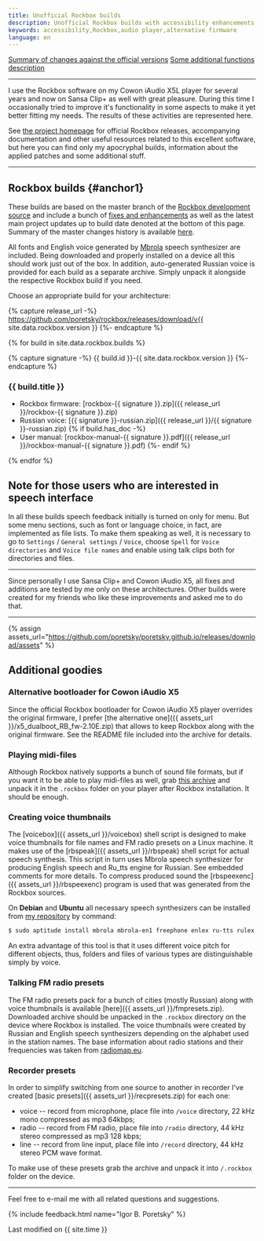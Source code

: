 ```yaml
---
title: Unofficial Rockbox builds
description: Unofficial Rockbox builds with accessibility enhancements and fixes.
keywords: accessibility,Rockbox,audio player,alternative firmware
language: en
---
```


[Summary of changes against the official versions](summary.md)
[Some additional functions description](features.md)

----

I use the Rockbox software on my Cowon iAudio X5L player for
several years and now on Sansa Clip+ as well with great
pleasure. During this time I occasionally tried to improve it's
functionality in some aspects to make it yet better fitting my
needs. The results of these activities are represented here.

See [the project homepage](http://www.rockbox.org/)
for official Rockbox releases, accompanying documentation and other
useful resources related to this excellent software, but here you can
find only my apocryphal builds, information about the applied patches
and some additional stuff.

----

## Rockbox builds {#anchor1}

These builds are based on the master branch of the
[Rockbox development source](http://git.rockbox.org/)
and include a bunch of
[fixes and enhancements](summary.md)
as well as the latest main project updates up to build date denoted at
the bottom of this page. Summary of the master changes history is
available [here](http://www.rockbox.org/wiki/MajorChanges).

All fonts and English voice generated by
[Mbrola](https://github.com/numediart/MBROLA)
speech synthesizer are included. Being downloaded and properly
installed on a device all this should work just out of the box. In
addition, auto-generated Russian voice is provided for each build as a
separate archive. Simply unpack it alongside the respective Rockbox
build if you need.

Choose an appropriate build for your architecture:

{% capture release_url -%}
https://github.com/poretsky/rockbox/releases/download/v{{ site.data.rockbox.version }}
{%- endcapture %}

{% for build in site.data.rockbox.builds %}

{% capture signature -%}
{{ build.id }}-{{ site.data.rockbox.version }}
{%- endcapture %}

### {{ build.title }}

- Rockbox firmware:
  [rockbox-{{ signature }}.zip]({{ release_url }}/rockbox-{{ signature }}.zip)
- Russian voice:
  [{{ signature }}-russian.zip]({{ release_url }}/{{ signature }}-russian.zip)
{% if build.has_doc -%}
- User manual:
  [rockbox-manual-{{ signature }}.pdf]({{ release_url }}/rockbox-manual-{{ signature }}.pdf)
{%- endif %}

{% endfor %}

## Note for those users who are interested in speech interface

In all these builds speech feedback initially is turned on only for
menu. But some menu sections, such as font or language choice, in
fact, are implemented as file lists. To make them speaking as well, it
is necessary to go to `Settings` / `General settings` / `Voice`, choose
`Spell` for `Voice directories` and `Voice file names` and enable using talk
clips both for directories and files.

----

Since personally I use Sansa Clip+ and Cowon iAudio X5, all fixes and
additions are tested by me only on these architectures. Other builds
were created for my friends who like these improvements and asked me
to do that.

----

{% assign assets_url="https://github.com/poretsky/poretsky.github.io/releases/download/assets" %}

## Additional goodies

### Alternative bootloader for Cowon iAudio X5

Since the official Rockbox bootloader for Cowon iAudio X5 player
overrides the original firmware, I prefer
[the alternative one]({{ assets_url }}/x5_dualboot_RB_fw-2.10E.zip)
that allows to keep Rockbox along with the original firmware. See the
README file included into the archive for details.

### Playing midi-files

Although Rockbox natively supports a bunch of sound file formats, but
if you want it to be able to play midi-files as well, grab
[this archive](http://download.rockbox.org/useful/midi-patchset.tbz2)
and unpack it in the `.rockbox` folder on your player after
Rockbox installation. It should be enough.

### Creating voice thumbnails

The [voicebox]({{ assets_url }}/voicebox) shell script is designed
to make voice thumbnails for file names and FM radio presets on a
Linux machine. It makes use of the [rbspeak]({{ assets_url }}/rbspeak)
shell script for actual speech synthesis. This script in turn uses
Mbrola speech synthesizer for producing English speech and Ru_tts
engine for Russian. See embedded comments for more details. To
compress produced sound the [rbspeexenc]({{ assets_url }}/rbspeexenc)
program is used that was generated from the Rockbox sources.

On **Debian** and **Ubuntu** all necessary speech synthesizers can be
installed from
[my repository](../packages/index.md)
by command:

```bash
$ sudo aptitude install mbrola mbrola-en1 freephone enlex ru-tts rulex
```

An extra advantage of this tool is that it uses different voice pitch
for different objects, thus, folders and files of various types are
distinguishable simply by voice.

### Talking FM radio presets

The FM radio presets pack for a bunch of cities (mostly Russian) along
with voice thumbnails is available [here]({{ assets_url }}/fmpresets.zip).
Downloaded archive should be unpacked in the `.rockbox` directory on
the device where Rockbox is installed. The voice thumbnails were
created by Russian and English speech synthesizers depending on the
alphabet used in the station names. The base information about radio
stations and their frequencies was taken from
[radiomap.eu](http://radiomap.eu).

### Recorder presets

In order to simplify switching from one source to another in recorder
I've created [basic presets]({{ assets_url }}/recpresets.zip)
for each one:

- voice -- record from microphone, place file into `/voice` directory,
  22 kHz mono compressed as mp3 64kbps;
- radio -- record from FM radio, place file into `/radio` directory, 44
  kHz stereo compressed as mp3 128 kbps;
- line -- record from line input, place file into `/record` directory,
  44 kHz stereo PCM wave format.

To make use of these presets grab the archive and unpack it into
`/.rockbox` folder on the device.

----

Feel free to e-mail me with all related questions and suggestions.

{% include feedback.html name="Igor B. Poretsky" %}

Last modified on {{ site.time }}
